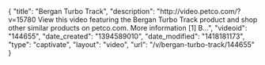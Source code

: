 {
    "title": "Bergan Turbo Track",
    "description": "http:\/\/video.petco.com\/?v=15780 View this video featuring the Bergan Turbo Track product and shop other similar products on petco.com. More information [1] B...",
    "videoid": "144655",
    "date_created": "1394589010",
    "date_modified": "1418181173",
    "type": "captivate",
    "layout": "video",
    "url": "\/v\/bergan-turbo-track\/144655"
}